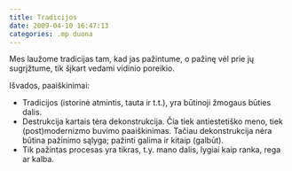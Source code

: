 ```yaml
---
title: Tradicijos
date: 2009-04-10 16:47:13
categories: .mp duona
---
```


Mes laužome tradicijas tam, kad jas pažintume, o pažinę vėl prie jų sugrįžtume, tik šįkart vedami vidinio poreikio.

Išvados, paaiškinimai:

-   Tradicijos (istorinė atmintis, tauta ir t.t.), yra būtinoji žmogaus būties dalis.
-   Destrukcija kartais tėra dekonstrukcija. Čia tiek antiestetiško meno, tiek (post)modernizmo buvimo paaiškinimas. Tačiau dekonstrukcija nėra būtina pažinimo sąlyga; pažinti galima ir kitaip (galbūt).
-   Tik pažintas procesas yra tikras, t.y. mano dalis, lygiai kaip ranka, rega ar kalba.

